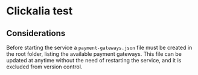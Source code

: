 # Clickalia test

## Considerations

Before starting the service a `payment-gateways.json` file must be created in the root folder, listing the available payment gateways. This file can be updated at anytime without the need of restarting the service, and it is excluded from version control.
